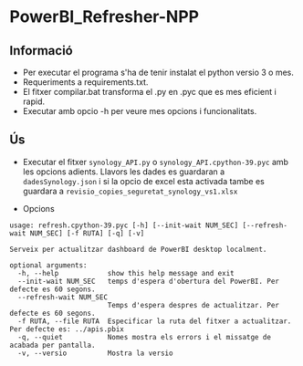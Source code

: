# PowerBI_Refresher-NPP
## Informació
- Per executar el programa s'ha de tenir instalat el python versio 3 o mes.
- Requeriments a requirements.txt.
- El fitxer compilar.bat transforma el .py en .pyc que es mes eficient i rapid.
- Executar amb opcio -h per veure mes opcions i funcionalitats.

## Ús
- Executar el fitxer `synology_API.py` o `synology_API.cpython-39.pyc` amb les opcions adients. Llavors les dades es guardaran a `dadesSynology.json` i si la opcio de excel esta activada tambe es guardara a `revisio_copies_seguretat_synology_vs1.xlsx`

- Opcions
```
usage: refresh.cpython-39.pyc [-h] [--init-wait NUM_SEC] [--refresh-wait NUM_SEC] [-f RUTA] [-q] [-v]

Serveix per actualitzar dashboard de PowerBI desktop localment.

optional arguments:
  -h, --help            show this help message and exit
  --init-wait NUM_SEC   temps d'espera d'obertura del PowerBI. Per defecte es 60 segons.
  --refresh-wait NUM_SEC
                        Temps d'espera despres de actualitzar. Per defecte es 60 segons.
  -f RUTA, --file RUTA  Especificar la ruta del fitxer a actualitzar. Per defecte es: ../apis.pbix
  -q, --quiet           Nomes mostra els errors i el missatge de acabada per pantalla.
  -v, --versio          Mostra la versio
```
